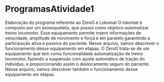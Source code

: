 # ProgramasAtividade1
Elaboração do programa referente ao ZeroG e Lokomat
O lokomat é composto por um exoesqueleto, que possui como objetico automatizar treino locomotor. Esse equipamento permite inserir informações de velocidade, amplitude de movimento e força e em paralelo garantindo a participação ativa e passiva do paciente. Nesse arquivo, vamos descrever o funcionamento desse equipamento em etapas.
O ZeroG trata-se de um equipamento que tem como funcionalidade automatização de treino locomotor, fazendo a suspensão com ajuste automático de tração do indivíduo, e proporcionando assim o deslocamento seguro do paciente. Nesse arquivo, vamos descrever também o funcionamento desse equipamento em etapas.
